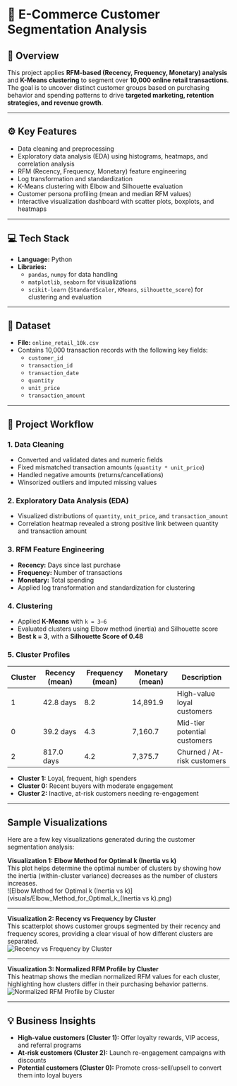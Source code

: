 # 🛒 E-Commerce Customer Segmentation Analysis

## 📌 Overview
This project applies **RFM-based (Recency, Frequency, Monetary) analysis** and **K-Means clustering** to segment over **10,000 online retail transactions**.  
The goal is to uncover distinct customer groups based on purchasing behavior and spending patterns to drive **targeted marketing, retention strategies, and revenue growth**.

---

## ⚙️ Key Features
- Data cleaning and preprocessing  
- Exploratory data analysis (EDA) using histograms, heatmaps, and correlation analysis  
- RFM (Recency, Frequency, Monetary) feature engineering  
- Log transformation and standardization  
- K-Means clustering with Elbow and Silhouette evaluation  
- Customer persona profiling (mean and median RFM values)  
- Interactive visualization dashboard with scatter plots, boxplots, and heatmaps

---

## 💻 Tech Stack
- **Language:** Python  
- **Libraries:**  
  - `pandas`, `numpy` for data handling  
  - `matplotlib`, `seaborn` for visualizations  
  - `scikit-learn` (`StandardScaler`, `KMeans`, `silhouette_score`) for clustering and evaluation

---

## 📂 Dataset
- **File:** `online_retail_10k.csv`  
- Contains 10,000 transaction records with the following key fields:  
  - `customer_id`  
  - `transaction_id`  
  - `transaction_date`  
  - `quantity`  
  - `unit_price`  
  - `transaction_amount`

---

## 🚀 Project Workflow

### 1. Data Cleaning
- Converted and validated dates and numeric fields  
- Fixed mismatched transaction amounts (`quantity * unit_price`)  
- Handled negative amounts (returns/cancellations)  
- Winsorized outliers and imputed missing values

### 2. Exploratory Data Analysis (EDA)
- Visualized distributions of `quantity`, `unit_price`, and `transaction_amount`  
- Correlation heatmap revealed a strong positive link between quantity and transaction amount

### 3. RFM Feature Engineering
- **Recency:** Days since last purchase  
- **Frequency:** Number of transactions  
- **Monetary:** Total spending  
- Applied log transformation and standardization for clustering

### 4. Clustering
- Applied **K-Means** with `k = 3–6`  
- Evaluated clusters using Elbow method (inertia) and Silhouette score  
- **Best k = 3**, with a **Silhouette Score of 0.48**

### 5. Cluster Profiles
| Cluster | Recency (mean) | Frequency (mean) | Monetary (mean) | Description                    |
|---------|----------------|------------------|------------------|--------------------------------|
| 1       | 42.8 days       | 8.2               | 14,891.9           | High-value loyal customers |
| 0       | 39.2 days       | 4.3               | 7,160.7              | Mid-tier potential customers |
| 2       | 817.0 days     | 4.2               | 7,375.7              | Churned / At-risk customers |

- **Cluster 1:** Loyal, frequent, high spenders  
- **Cluster 0:** Recent buyers with moderate engagement  
- **Cluster 2:** Inactive, at-risk customers needing re-engagement

---

## Sample Visualizations  

Here are a few key visualizations generated during the customer segmentation analysis:  

**Visualization 1: Elbow Method for Optimal k (Inertia vs k)**  
This plot helps determine the optimal number of clusters by showing how the inertia (within-cluster variance) decreases as the number of clusters increases.  
![Elbow Method for Optimal k (Inertia vs k)](visuals/Elbow_Method_for_Optimal_k_(Inertia vs k).png)  

---

**Visualization 2: Recency vs Frequency by Cluster**  
This scatterplot shows customer groups segmented by their recency and frequency scores, providing a clear visual of how different clusters are separated.  
![Recency vs Frequency by Cluster](visuals/recency_frequency_clusters.png)  

---

**Visualization 3: Normalized RFM Profile by Cluster**  
This heatmap shows the median normalized RFM values for each cluster, highlighting how clusters differ in their purchasing behavior patterns.  
![Normalized RFM Profile by Cluster](visuals/rfm_profile_heatmap.png)  



---

## 💡 Business Insights
- **High-value customers (Cluster 1):** Offer loyalty rewards, VIP access, and referral programs  
- **At-risk customers (Cluster 2):** Launch re-engagement campaigns with discounts  
- **Potential customers (Cluster 0):** Promote cross-sell/upsell to convert them into loyal buyers
